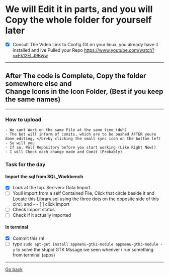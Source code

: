 # We will Edit it in parts, and you will Copy the whole folder for yourself later

- [x] Consult The Video Link to Config Git on your linux, you already have it installed and ive Pulled your Repo
<https://www.youtube.com/watch?v=Fk12ELJ9Bww>

* * *

## After The code is Complete, Copy the folder somewhere else and</br> Change Icons in the Icon Folder, (Best if you keep the same names)

* * *

### How to upload

    - We cant Work on the same File at the same time (duh)
    - The bot will inform of comits, which are to be pushed AFTER youre done editing, </br>by clicking the small sync icon on the bottom left
    - So will you
    - If so, Pull Repository before you start working (Like Right Now))
    - I will Check each change made and Comit (Probably)

### Task for the day

#### Import the sql from SQL_Workbench

- [x] Look at the top. Serrver> Data Import.
- [ ] Youll import from a self Contained File, Click that circle beside it and Locate this Library.sql using the three dots on the opposite side of this circl, and - - [ ] click import
- [ ] Check Import status
- [ ] Check if it actually imported

#### In terminal
- [x] Commit this rn!
- [ ] type ```sudo apt-get install appmenu-gtk2-module appmenu-gtk3-module -y``` to solve the stupid GTK Mssage ive seen whenver i run something from terminal (apps)

* * *
[Go back](https://github.com/Midnight1938/Library-Management)

